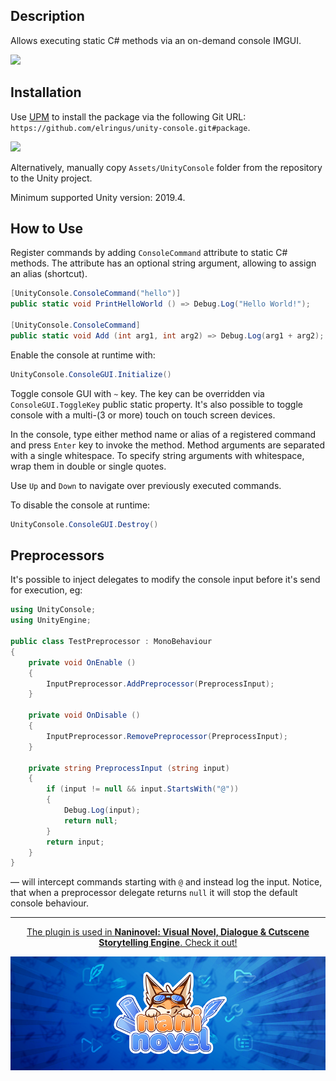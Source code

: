 ## Description

Allows executing static C# methods via an on-demand console IMGUI.

![](https://github.com/elringus/unity-console/blob/main/preview.gif)

## Installation

Use [UPM](https://docs.unity3d.com/Manual/upm-ui-giturl.html) to install the package via the following Git URL: `https://github.com/elringus/unity-console.git#package`.

![](https://i.gyazo.com/b54e9daa9a483d9bf7f74f0e94b2d38a.gif)

Alternatively, manually copy `Assets/UnityConsole` folder from the repository to the Unity project.

Minimum supported Unity version: 2019.4.

## How to Use

Register commands by adding  `ConsoleCommand` attribute to static C# methods. The attribute has an optional string argument, allowing to assign an alias (shortcut).

```csharp
[UnityConsole.ConsoleCommand("hello")]
public static void PrintHelloWorld () => Debug.Log("Hello World!");

[UnityConsole.ConsoleCommand]
public static void Add (int arg1, int arg2) => Debug.Log(arg1 + arg2);
```

Enable the console at runtime with:

```csharp
UnityConsole.ConsoleGUI.Initialize()
```

Toggle console GUI with `~` key. The key can be overridden via `ConsoleGUI.ToggleKey` public static property. It's also possible to toggle console with a multi-(3 or more) touch on touch screen devices.

In the console, type either method name or alias of a registered command and press `Enter` key to invoke the method. Method arguments are separated with a single whitespace. To specify string arguments with whitespace, wrap them in double or single quotes.

Use `Up` and `Down` to navigate over previously executed commands.

To disable the console at runtime:

```csharp
UnityConsole.ConsoleGUI.Destroy()
```

## Preprocessors

It's possible to inject delegates to modify the console input before it's send for execution, eg:

```csharp
using UnityConsole;
using UnityEngine;

public class TestPreprocessor : MonoBehaviour
{
    private void OnEnable ()
    {
        InputPreprocessor.AddPreprocessor(PreprocessInput);
    }

    private void OnDisable ()
    {
        InputPreprocessor.RemovePreprocessor(PreprocessInput);
    }

    private string PreprocessInput (string input)
    {
        if (input != null && input.StartsWith("@"))
        {
            Debug.Log(input);
            return null;
        }
        return input;
    }
}
```

— will intercept commands starting with `@` and instead log the input. Notice, that when a preprocessor delegate returns `null` it will stop the default console behaviour.

---

<a href="https://naninovel.com">
  <p align="center">The plugin is used in <strong>Naninovel: Visual Novel, Dialogue & Cutscene Storytelling Engine</strong>. Check it out!</p>
  <p align="center"><img alt="naninovel banner" src="https://raw.githubusercontent.com/elringus/cdn/main/naninovel-banner-wide.png"></p>
</a>
